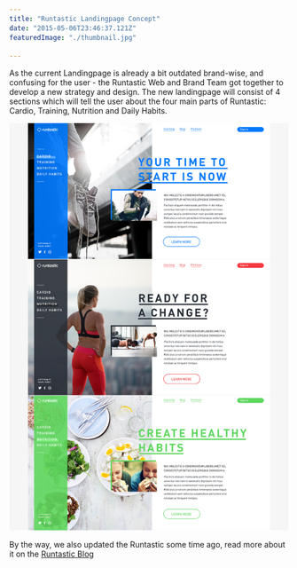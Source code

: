 ```yaml
---
title: "Runtastic Landingpage Concept"
date: "2015-05-06T23:46:37.121Z"
featuredImage: "./thumbnail.jpg"

---
```


As the current Landingpage is already a bit outdated brand-wise, and confusing for the user - the Runtastic Web and Brand Team got together to develop a new strategy and design.
The new landingpage will consist of 4 sections which will tell the user about the four main parts of Runtastic: Cardio, Training, Nutrition and Daily Habits.

![](./overview.jpg)

By the way, we also updated the Runtastic some time ago, read more about it on the [Runtastic Blog](https://www.runtastic.com/blog/en/new-runtastic-logo-same-awesome-us-yes-that-includes-you/)
